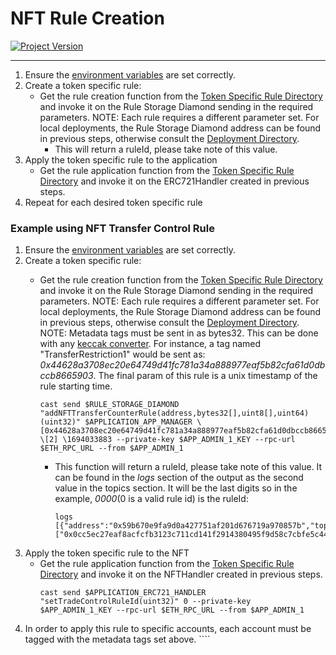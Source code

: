 # NFT Rule Creation
[![Project Version][version-image]][version-url]

---

1.  Ensure the [environment variables][environment-url] are set correctly.
2.  Create a token specific rule:
    -  Get the rule creation function from the [Token Specific Rule Directory][tokenSpecificRuleDirectory-url] and invoke it on the Rule Storage Diamond sending in the required parameters. NOTE: Each rule requires a different parameter set. For local deployments, the Rule Storage Diamond address can be found in previous steps, otherwise consult the [Deployment Directory][deploymentDirectory-url]. 
        -  This will return a ruleId, please take note of this value.
3.  Apply the token specific rule to the application
    -  Get the rule application function from the [Token Specific Rule Directory][tokenSpecificRuleDirectory-url] and invoke it on the ERC721Handler created in previous steps.
4.  Repeat for each desired token specific rule

### Example using NFT Transfer Control Rule
1.  Ensure the [environment variables][environment-url] are set correctly.
2.  Create a token specific rule:
    -  Get the rule creation function from the [Token Specific Rule Directory][tokenSpecificRuleDirectory-url] and invoke it on the Rule Storage Diamond sending in the required parameters. NOTE: Each rule requires a different parameter set. For local deployments, the Rule Storage Diamond address can be found in previous steps, otherwise consult the [Deployment Directory][deploymentDirectory-url]. NOTE: Metadata tags must be sent in as bytes32. This can be done with any [keccak converter][keccak-url]. For instance, a tag named "TransferRestriction1" would be sent as: _0x44628a3708ec20e64749d41fc781a34a888977eaf5b82cfa61d0dbccb8665903_. The final param of this rule is a unix timestamp of the rule starting time. 
        ````
        cast send $RULE_STORAGE_DIAMOND "addNFTTransferCounterRule(address,bytes32[],uint8[],uint64)(uint32)" $APPLICATION_APP_MANAGER \[0x44628a3708ec20e64749d41fc781a34a888977eaf5b82cfa61d0dbccb8665903] \[2] \1694033883 --private-key $APP_ADMIN_1_KEY --rpc-url $ETH_RPC_URL --from $APP_ADMIN_1
        ````

        -  This function will return a ruleId, please take note of this value. It can be found in the _logs_ section of the output as the second value in the topics section. It will be the last digits so in the example, _0000_(0 is a valid rule id) is the ruleId:
            ````
            logs                    [{"address":"0x59b670e9fa9d0a427751af201d676719a970857b","topics":["0x0cc5ec27eaf8acfcfb3123c711cd141f2914380495f9d58c7cbfe5c44bfd5b4e","0x0000000000000000000000000000000000000000000000000000000000000000","0x2702176aef9ea802f11f79f52f4272fdabd0acfdd18fd1bb20466064c90361c6"],"data":"0x000000000000000000000000000000000000000000000000000000006446b336","blockHash":"0x42551b1c37b94e2eec95893d04605b35974afc1a6ed0396d7aa76e4645c82528","blockNumber":"0x25","transactionHash":"0x918fd7efbeba207daa246f25f0d68beda25a762d6403ac146209ae17b2dcda2b","transactionIndex":"0x0","logIndex":"0x0","transactionLogIndex":"0x0","removed":false}]
            ````
3.  Apply the token specific rule to the NFT
    -  Get the rule application function from the [Token Specific Rule Directory][tokenSpecificRuleDirectory-url] and invoke it on the NFTHandler created in previous steps.
        ````
        cast send $APPLICATION_ERC721_HANDLER "setTradeControlRuleId(uint32)" 0 --private-key $APP_ADMIN_1_KEY --rpc-url $ETH_RPC_URL --from $APP_ADMIN_1
4. In order to apply this rule to specific accounts, each account must be tagged with the metadata tags set above.
        ````
<!-- These are the body links -->
[deploymentDirectory-url]: ./DEPLOYMENT-DIRECTORY.md
[tokenSpecificRuleDirectory-url]: ../rules/TOKEN-RULE-DIRECTORY.md
[environment-url]: ./SET-ENVIRONMENT.md
[keccak-url]: https://keccak-256.4tools.net


<!-- These are the header links -->
[version-image]: https://img.shields.io/badge/Version-1.1.0-brightgreen?style=for-the-badge&logo=appveyor
[version-url]: https://github.com/thrackle-io/Tron
